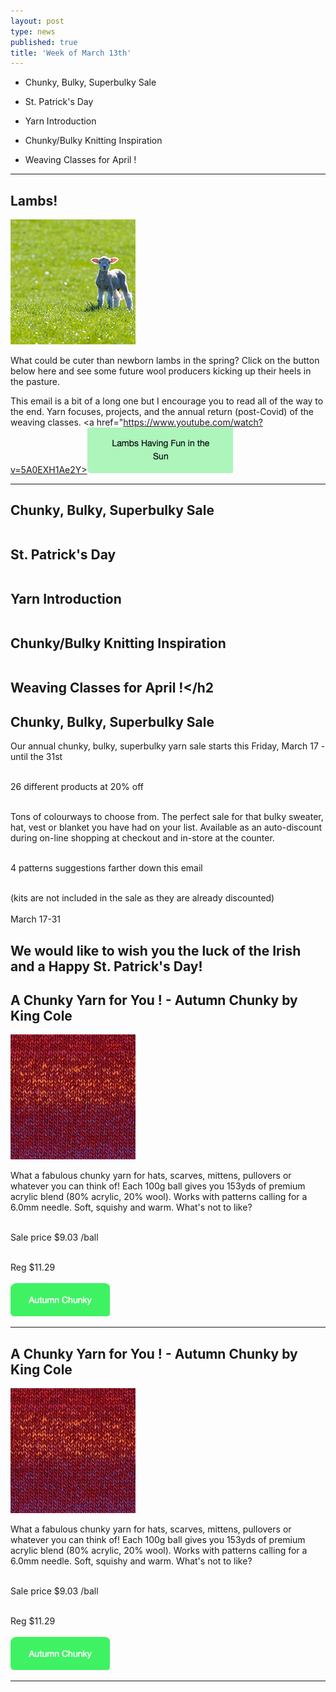 ```yaml
---
layout: post
type: news
published: true
title: 'Week of March 13th'
---
```


-	Chunky, Bulky, Superbulky Sale

- St. Patrick's Day

- Yarn Introduction

- Chunky/Bulky Knitting Inspiration

- Weaving Classes for April !

<hr />
<h2>Lambs!</h2>

<p><a href="https://www.youtube.com/watch?v=5A0EXH1Ae2Y"><img src="/img/lambs_spring.jpg"></a> 	

What could be cuter than newborn lambs in the spring? Click on the button below here and see some future wool producers kicking up their heels in the pasture.

This email is a bit of a long one but I encourage you to read all of the way to the end. Yarn focuses, projects, and the annual return (post-Covid) of the weaving classes.
 <a href="https://www.youtube.com/watch?v=5A0EXH1Ae2Y><img src="/img/btn_lambs.jpg"></a></p>

<hr /><h2>Chunky, Bulky, Superbulky Sale<br /><br />

St. Patrick's Day<br /><br />

Yarn Introduction<br /><br />

Chunky/Bulky Knitting Inspiration<br /><br />

Weaving Classes for April !</h2
                                                                                   <h2>Chunky, Bulky, Superbulky Sale</h2>

<p>Our annual chunky, bulky, superbulky yarn sale starts this Friday, March 17 - until the 31st<br /><br />

26 different products at 20% off<br /><br />

Tons of colourways to choose from. The perfect sale for that bulky sweater, hat, vest or blanket you have had on your list. Available as an auto-discount during on-line shopping at checkout and in-store at the counter.<br /><br />

4 patterns suggestions farther down this email<br /><br />

(kits are not included in the sale as they are already discounted)<br /><br />
March 17-31</p>
<h2>We would like to wish you the luck of the Irish and a Happy St. Patrick's Day!</h2>
                                                                                   
<h2>A Chunky Yarn for You ! - Autumn Chunky by King Cole</h2>
<p><a href="https://www.woolandsilkcoshop.com/products/autumn-chunky"><img src="/img/king_cole.jpg"></a> <br />

What a fabulous chunky yarn for hats, scarves, mittens, pullovers or whatever you can think of! Each 100g ball gives you 153yds of premium acrylic blend (80% acrylic, 20% wool). Works with patterns calling for a 6.0mm needle. Soft, squishy and warm. What's not to like?<br /><br />

Sale price $9.03 /ball<br /><br />

Reg $11.29<br /><br />
 <a href="https://www.woolandsilkcoshop.com/products/autumn-chunky"><img src="/img/btn_autumn_chunky.jpg"></a></p>

<hr />
<h2>A Chunky Yarn for You ! - Autumn Chunky by King Cole</h2>
<p><a href="https://www.woolandsilkcoshop.com/products/autumn-chunky"><img src="/img/king_cole.jpg"></a> <br />

What a fabulous chunky yarn for hats, scarves, mittens, pullovers or whatever you can think of! Each 100g ball gives you 153yds of premium acrylic blend (80% acrylic, 20% wool). Works with patterns calling for a 6.0mm needle. Soft, squishy and warm. What's not to like?<br /><br />

Sale price $9.03 /ball<br /><br />

Reg $11.29<br /><br />
 <a href="https://www.woolandsilkcoshop.com/products/autumn-chunky"><img src="/img/btn_autumn_chunky.jpg"></a></p>

<hr />
                                                                                                         
